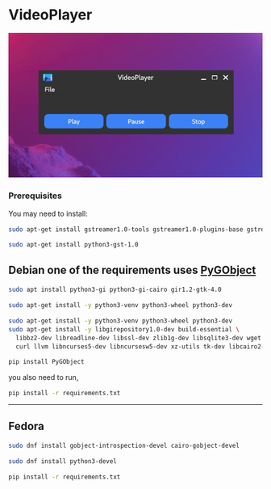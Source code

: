 # VideoPlayer

![ALT](Screenshot.png)

### Prerequisites

You may need to install:

```bash
sudo apt-get install gstreamer1.0-tools gstreamer1.0-plugins-base gstreamer1.0-plugins-good gstreamer1.0-plugins-bad gstreamer1.0-plugins-ugly
```

```bash
sudo apt-get install python3-gst-1.0
```

## Debian one of the requirements uses [PyGObject](https://pygobject.readthedocs.io/en/latest/index.html)

```bash
sudo apt install python3-gi python3-gi-cairo gir1.2-gtk-4.0
```

```bash
sudo apt-get install -y python3-venv python3-wheel python3-dev
```

```bash
sudo apt-get install -y python3-venv python3-wheel python3-dev
sudo apt-get install -y libgirepository1.0-dev build-essential \
  libbz2-dev libreadline-dev libssl-dev zlib1g-dev libsqlite3-dev wget \
  curl llvm libncurses5-dev libncursesw5-dev xz-utils tk-dev libcairo2-dev
```

```bash
pip install PyGObject
```

you also need to run,

```bash
pip install -r requirements.txt
```
----

## Fedora 

```bash
sudo dnf install gobject-introspection-devel cairo-gobject-devel
```

```bash
sudo dnf install python3-devel
```

```bash
pip install -r requirements.txt
```
